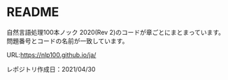 # README
自然言語処理100本ノック 2020(Rev 2)のコードが章ごとにまとまっています。  
問題番号とコードの名前が一致しています。  
  
URL:https://nlp100.github.io/ja/
  

レポジトリ作成日：2021/04/30

